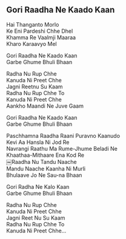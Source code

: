 ## Gori Raadha Ne Kaado Kaan


Hai Thanganto Morlo  
Ke Eni Pardeshi Chhe Dhel  
Khamma Re Vaalmji Maaraa  
Kharo Karaavyo Mel

Gori Raadha Ne Kaado Kaan  
Garbe Ghume Bhuli Bhaan

Radha Nu Rup Chhe  
Kanuda Ni Preet Chhe  
Jagni Reetnu Su Kaam  
Radha Nu Rup Chhe To  
Kanuda Ni Preet Chhe  
Aankho Maandi Ne Juve Gaam

Gori Raadha Ne Kaado Kaan  
Garbe Ghume Bhuli Bhaan

Paschhamna Raadha Raani Puravno Kaanudo  
Kevi Aa Hansla Ni Jod Re  
Navrangi Raathu Ma Rume-Jhume Beladi Ne  
Khaathaa-Mithaare Ena Kod Re  
￼Raadha Nu Tandu Naache  
Mandu Naache Kaanha Ni Murli  
Bhulaave Jo Ne Sau-na Bhaan

Gori Radha Ne Kalo Kaan  
Garbe Ghume Bhuli Bhaan

Radha Nu Rup Chhe  
Kanuda Ni Preet Chhe  
Jagni Reet Nu Su Kaam  
Radha Nu Rup Chhe To  
Kanuda Ni Preet Chhe…

